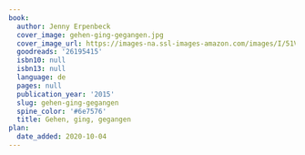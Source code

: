 ```yaml
---
book:
  author: Jenny Erpenbeck
  cover_image: gehen-ging-gegangen.jpg
  cover_image_url: https://images-na.ssl-images-amazon.com/images/I/51V2XSR898L.jpg
  goodreads: '26195415'
  isbn10: null
  isbn13: null
  language: de
  pages: null
  publication_year: '2015'
  slug: gehen-ging-gegangen
  spine_color: '#6e7576'
  title: Gehen, ging, gegangen
plan:
  date_added: 2020-10-04
---
```

